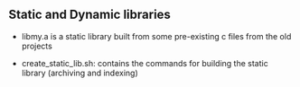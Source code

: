 ## Static and Dynamic libraries

* libmy.a is a static library built from some pre-existing c files from the old projects 

* create_static_lib.sh: contains the commands for building the static library (archiving and indexing)